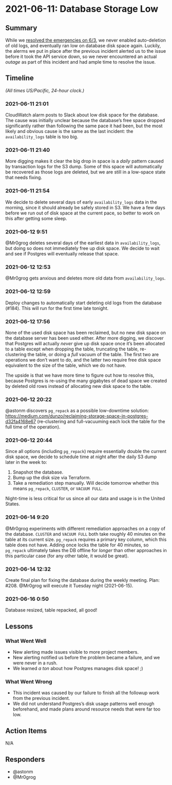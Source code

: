 # 2021-06-11: Database Storage Low

## Summary

While we [resolved the emergencies on 6/3](./2021-06-03--database-full.md), we never enabled auto-deletion of old logs, and eventually ran low on database disk space again. Luckily, the alerms we put in place after the previous incident alerted us to the issue before it took the API service down, so we never encountered an actual *outage* as part of this incident and had ample time to resolve the issue.

## Timeline

*(All times US/Pacific, 24-hour clock.)*

### 2021-06-11 21:01

CloudWatch alarm posts to Slack about low disk space for the database. The cause was initially unclear because the database’s free space dropped significantly rather than following the same pace it had been, but the most likely and obvious cause is the same as the last incident: the `availability_logs` table is too big.

### 2021-06-11 21:40

More digging makes it clear the big drop in space is a *daily* pattern caused by transaction logs for the S3 dump. Some of this space will automatically be recovered as those logs are deleted, but we are still in a low-space state that needs fixing.

### 2021-06-11 21:54

We decide to delete several days of early `availability_logs` data in the morning, since it should already be safely stored in S3. We have a few days before we run out of disk space at the current pace, so better to work on this after getting some sleep.

### 2021-06-12 9:51

@Mr0grog deletes several days of the earliest data in `availability_logs`, but doing so does not immediately free up disk space. We decide to wait and see if Postgres will eventually release that space.

### 2021-06-12 12:53

@Mr0grog gets anxious and deletes more old data from `availability_logs`.

### 2021-06-12 12:59

Deploy changes to automatically start deleting old logs from the database (#184). This will run for the first time late tonight.

### 2021-06-12 17:56

None of the used disk space has been reclaimed, but no new disk space on the database server has been used either. After more digging, we discover that Postgres will actually *never* give up disk space once it’s been allocated to a table except when dropping the table, truncating the table, re-clustering the table, or doing a *full* vacuum of the table. The first two are operations we don’t want to do, and the latter two require free disk space equivalent to the size of the table, which we do not have.

The upside is that we have more time to figure out how to resolve this, because Postgres is re-using the many gigabytes of dead space we created by deleted old rows instead of allocating new disk space to the table.

### 2021-06-12 20:22

@astonm discovers `pg_repack` as a possible low-downtime solution: https://medium.com/dunzo/reclaiming-storage-space-in-postgres-d32fa4168e67 (re-clustering and full-vacuuming each lock the table for the full time of the operation).

### 2021-06-12 20:44

Since all options (including `pg_repack`) require essentially double the current disk space, we decide to schedule time at night after the daily S3 dump later in the week to:

1. Snapshot the database.
2. Bump up the disk size via Terraform.
3. Take a remediation step manually. Will decide tomorrow whether this means `pg_repack`, `CLUSTER`, or `VACUUM FULL`.

Night-time is less critical for us since all our data and usage is in the United States.

### 2021-06-14 9:20

@Mr0grog experiments with different remediation approaches on a copy of the database. `CLUSTER` and `VACUUM FULL` both take roughly 40 minutes on the table at its current size. `pg_repack` requires a primary key column, which this table does not have. Adding once locks the table for 40 minutes, so `pg_repack` ultimately takes the DB offline for *longer* than other approaches in this particular case (for any other table, it would be great).

### 2021-06-14 12:32

Create final plan for fixing the database during the weekly meeting. Plan: #208. @Mr0grog will execute it Tuesday night (2021-06-15).

### 2021-06-16 0:50

Database resized, table repacked, all good!


## Lessons

### What Went Well

- New alerting made issues visible to more project members.
- New alerting notified us before the problem became a failure, and we were never in a rush.
- We learned *a ton* about how Postgres manages disk space! ;)


### What Went Wrong

- This incident was caused by our failure to finish all the followup work from the previous incident.
- We did not understand Postgres’s disk usage patterns well enough beforehand, and made plans around resource needs that were far too low.


## Action Items

N/A


## Responders

- @astonm
- @Mr0grog
